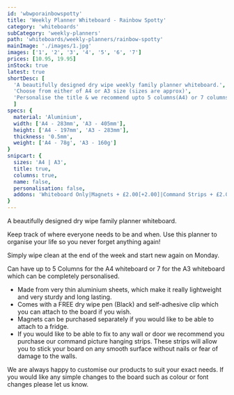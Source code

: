 ```yaml
---
id: 'wbwporainbowspotty'
title: 'Weekly Planner Whiteboard - Rainbow Spotty'
category: 'whiteboards'
subCategory: 'weekly-planners'
path: 'whiteboards/weekly-planners/rainbow-spotty'
mainImage: './images/1.jpg'
images: ['1', '2', '3', '4', '5', '6', '7']
prices: [10.95, 19.95]
inStock: true
latest: true
shortDesc: [
  'A beautifully designed dry wipe weekly family planner whiteboard.',
  'Choose from either of A4 or A3 size (sizes are approx)',
  'Personalise the title & we recommend upto 5 columns(A4) or 7 columns(A3)'
  ]
specs: {
  material: 'Aluminium',
  width: ['A4 - 283mm', 'A3 - 405mm'],
  height: ['A4 - 197mm', 'A3 - 283mm'],
  thickness: '0.5mm',
  weight: ['A4 - 78g', 'A3 - 160g']
}
snipcart: {
  sizes: 'A4 | A3',
  title: true,
  columns: true,
  name: false,
  personalisation: false,
  addons: 'Whiteboard Only|Magnets + £2.00[+2.00]|Command Strips + £2.00[+2.00]'
}
---
```


A beautifully designed dry wipe family planner whiteboard.

Keep track of where everyone needs to be and when. Use this planner to organise your life so you never forget anything again!

Simply wipe clean at the end of the week and start new again on Monday.

Can have up to 5 Columns for the A4 whiteboard or 7 for the A3 whiteboard which can be completely personalised.

- Made from very thin aluminium sheets, which make it really lightweight and very sturdy and long lasting.
- Comes with a FREE dry wipe pen (Black) and self-adhesive clip which you can attach to the board if you wish.
- Magnets can be purchased separately if you would like to be able to attach to a fridge.
- If you would like to be able to fix to any wall or door we recommend you purchase our command picture hanging strips. These strips will allow you to stick your board on any smooth surface without nails or fear of damage to the walls.

We are always happy to customise our products to suit your exact needs. If you would like any simple changes to the board such as colour or font changes please let us know.

<!-- If you are looking for a complete custom design please click here. -->
